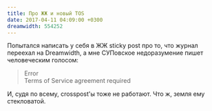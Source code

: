 ```yaml
---
title: Про ЖЖ и новый TOS
date: 2017-04-11 04:09:00 +0300
dreamwidth: 554252
---
```


Попытался написать у себя в ЖЖ sticky post про то, что журнал переехал на Dreamwidth, а мне СУПовское недоразумение пишет человеческим голосом:

> Error \
> Terms of Service agreement required

И, судя по всему, crosspost'ы тоже не работают. Что ж, земля ему стекловатой.